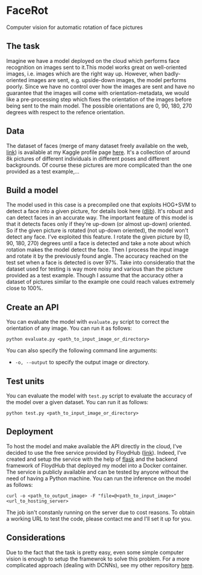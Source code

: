 # FaceRot
Computer vision for automatic rotation of face pictures

## The task
Imagine we have a model deployed on the cloud which performs face recognition on images sent to it.This model works great on well-oriented images, i.e. images which are the right way up. However, when badly-oriented images are sent, e.g. upside-down images, the model performs poorly. Since we have no  control over how the images are sent and have no guarantee that the images will come with orientation-metadata, we would like a pre-processing step which fixes the orientation of the images before being sent to the main model. The possible orientations are 0, 90, 180, 270 degrees with respect to the refence orientation.

## Data
The dataset of faces (merge of many dataset freely available on the web, [link](http://www.face-rec.org/databases/)) is available at my Kaggle profile page [here](https://www.kaggle.com/gasgallo/faces-data-new). It's a collection of around 8k pictures of different individuals in different poses and different backgrounds.
Of course these pictures are more complicated than the one provided as a test example,...

## Build a model
The model used in this case is a precompiled one that exploits HOG+SVM to detect a face into a given picture, for details look here ([dlib](http://dlib.net/python/index.html#dlib.get_frontal_face_detector)). It's robust and can detect faces in an accurate way. The important feature of this model is that it detects faces only if they're up-down (or almost up-down) oriented. So if the given picture is rotated (not up-down oriented), the model won't detect any face.
I've exploited this feature. I rotate the given picture by (0, 90, 180, 270) degrees until a face is detected and take a note about which rotation makes the model detect the face. Then I process the input image and rotate it by the previously found angle.
The accuracy reached on the test set when a face is detected is over 97%. Take into consideratio that the dataset used for testing is way more noisy and various than the picture provided as a test example. Though I assume that the accuracy other a dataset of pictures similar to the example one could reach values extremely close to 100%.

## Create an API
You can evaluate the model with `evaluate.py` script to correct the orientation of any image. You can run it as follows:

`python evaluate.py <path_to_input_image_or_directory>`

You can also specify the following command line arguments:
- `-o, --output` to specify the output image or directory.

## Test units
You can evaluate the model with `test.py` script to evaluate the accuracy of the model over a given dataset. You can run it as follows:

`python test.py <path_to_input_image_or_directory>`

## Deployment
To host the model and make available the API directly in the cloud, I've decided to use the free service provided by FloydHub ([link](https://www.floydhub.com/jobs)). Indeed, I've created and setup the service with the help of [flask](http://flask.pocoo.org/) and the backend framework of FloydHub that deployed my model into a Docker container.
The service is publicly available and can be tested by anyone without the need of having a Python machine. You can run the inference on the model as follows:

`curl -o <path_to_output_image> -F "file=@<path_to_input_image>" <url_to_hosting_server>`

The job isn't constanly running on the server due to cost reasons. To obtain a working URL to test the code, please contact me and I'll set it up for you.

## Considerations
Due to the fact that the task is pretty easy, even some simple computer vision is enough to setup the framewrok to solve this problem. For a more complicated approach (dealing with DCNNs), see my other repository [here](https://github.com/gasgallo/RotNet).

